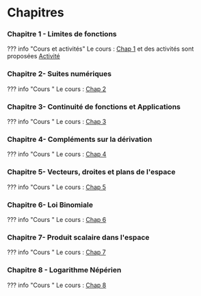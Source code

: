 # Chapitres  
### Chapitre 1 - Limites de fonctions


??? info "Cours et activités"
    Le cours : [Chap 1](./cours/Chap1/Cours-Chap1.pdf) et des activités sont proposées [Activité](./cours/Chap1/activite1.pdf)

### Chapitre 2- Suites numériques
??? info "Cours "
    Le cours : [Chap 2](./cours/Chap2/Cours-chap2.pdf) 

### Chapitre 3- Continuité de fonctions et Applications
??? info "Cours "
    Le cours : [Chap 3](./cours/Chap3/Cours-chap3.pdf)
    
### Chapitre 4- Compléments sur la dérivation
??? info "Cours "
    Le cours : [Chap 4](./cours/Chap4/Cours-chap4.pdf)

    
### Chapitre 5- Vecteurs, droites et plans de l'espace
??? info "Cours "
    Le cours : [Chap 5](./cours/Chap5/Cours_chap5.pdf)


### Chapitre 6- Loi Binomiale
??? info "Cours "
    Le cours : [Chap 6](./cours/Chap6/Cours_Chap6.pdf)

### Chapitre 7- Produit scalaire dans l'espace
??? info "Cours "
    Le cours : [Chap 7](./cours/Chap7/Cours-Chap7.pdf)
    
### Chapitre 8 - Logarithme Népérien
??? info "Cours "
    Le cours : [Chap 8](./cours/Chap8/Cours-Chap8.pdf)
